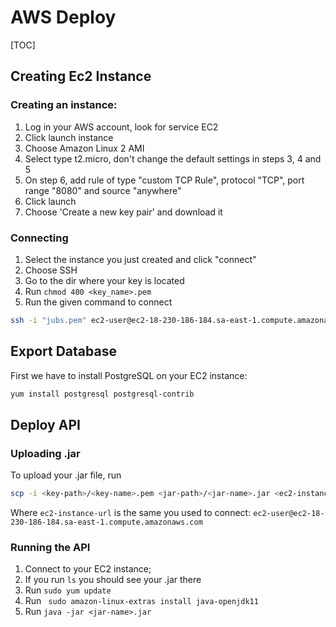# AWS Deploy

[TOC]

## Creating Ec2 Instance

### Creating an  instance:

1. Log in your AWS account, look for service EC2
2. Click launch instance
3. Choose Amazon Linux 2 AMI
4. Select type t2.micro, don't change the default settings in steps 3, 4 and 5
5. On step 6, add rule of type "custom TCP Rule", protocol "TCP", port range "8080" and source "anywhere"
6. Click launch
7. Choose 'Create a new key pair' and download it

### Connecting

1. Select the instance you just created and click "connect"
2. Choose SSH
3. Go to the dir where your key is located
4. Run `chmod 400 <key_name>.pem`
5. Run the given command to connect

```bash
ssh -i "jubs.pem" ec2-user@ec2-18-230-186-184.sa-east-1.compute.amazonaws.com
```

### 

## Export Database

First we have to install PostgreSQL on your EC2 instance:

```bash
yum install postgresql postgresql-contrib 
```



## Deploy API

### Uploading .jar

To upload your .jar file, run

```bash
scp -i <key-path>/<key-name>.pem <jar-path>/<jar-name>.jar <ec2-instance-url>:~
```

Where `ec2-instance-url` is the same you used to connect: `ec2-user@ec2-18-230-186-184.sa-east-1.compute.amazonaws.com`

### Running the API

1. Connect to your EC2 instance;
2. If you run `ls` you should see your .jar there
3. Run `sudo yum update`
4. Run ` sudo amazon-linux-extras install java-openjdk11`
5. Run `java -jar <jar-name>.jar`

